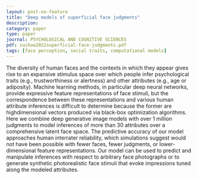 ```yaml
---
layout: post-no-feature
title: "Deep models of superficial face judgments"
description: 
category: paper
type: paper
journal: PSYCHOLOGICAL AND COGNITIVE SCIENCES
pdf: suchow2022superficial-face-judgments.pdf
tags: [face perception, social traits, computational models]
---
```


The diversity of human faces and the contexts in which they appear gives rise to an
expansive stimulus space over which people infer psychological traits (e.g., trustworthiness or alertness) and other attributes (e.g., age or adiposity). Machine learning
methods, in particular deep neural networks, provide expressive feature representations
of face stimuli, but the correspondence between these representations and various
human attribute inferences is difficult to determine because the former are highdimensional vectors produced via black-box optimization algorithms. Here we combine
deep generative image models with over 1 million judgments to model inferences of
more than 30 attributes over a comprehensive latent face space. The predictive accuracy
of our model approaches human interrater reliability, which simulations suggest would
not have been possible with fewer faces, fewer judgments, or lower-dimensional feature
representations. Our model can be used to predict and manipulate inferences with
respect to arbitrary face photographs or to generate synthetic photorealistic face stimuli
that evoke impressions tuned along the modeled attributes.
